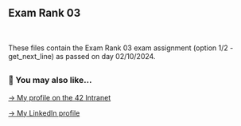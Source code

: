 ## Exam Rank 03

<br>

These files contain the Exam Rank 03 exam assignment (option 1/2 - get_next_line) as passed on day 02/10/2024.


##

### 🔄 You may also like...
[-> My profile on the 42 Intranet](https://profile.intra.42.fr/users/mgimon-c)

[-> My LinkedIn profile](https://www.linkedin.com/in/mgimon-c/)

